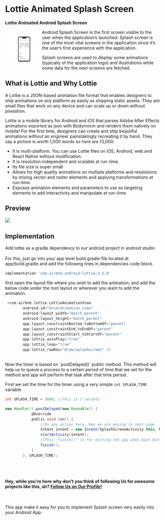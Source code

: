 # Lottie Animated Splash Screen

**Lottie Animated Android Splash Screen**

<img src="animated splash screen.gif" align="left"
width="100"
    hspace="10" vspace="10">

Android Splash Screen is the first screen visible to the user when the application’s launched. Splash screen is one of the most vital screens in the application since it’s the user’s first experience with the application.

Splash screens are used to display some animations (typically of the application logo) and illustrations while some data for the next screens are fetched.

## What is Lottie and Why Lottie

A Lottie is a JSON-based animation file format that enables designers to ship animations on any platform as easily as shipping static assets. They are small files that work on any device and can scale up or down without pixelation.

Lottie is a mobile library for Android and iOS that parses Adobe After Effects animations exported as json with Bodymovin and renders them natively on mobile!
For the first time, designers can create and ship beautiful animations without an engineer painstakingly recreating it by hand. They say a picture is worth 1,000 words so here are 13,000:

- It is multi-platform. You can use Lottie files on iOS, Android, web and React Native without modification.
- It is resolution independent and scalable at run-time.
- Its file size is super small
- Allows for high quality animations on multiple platforms and resolutions by mixing vector and raster elements and applying transformations at run-time.
- Exposes animation elements and parameters to use as targeting elements to add interactivity and manipulate at run-time.


## Preview
<img src="/screenshots/sabith_pkc_mnr_github_repo_splash_screen_intro.webp">

## Implementation

Add lottie as a gradle dependency to our android project in android studio</br></br>
For this, just go into your app level build.gradle file located at app/build.gradle and add the following lines in dependencies code block.

```groovy
implementation 'com.airbnb.android:lottie:3.5.0'
```
first open the layout file where you wish to add the animation, and add the below code under the root layout or wherever you want to add the animation.

```groovy
 <com.airbnb.lottie.LottieAnimationView
        android:id="@+id/animation_view"
        android:layout_width="match_parent"
        android:layout_height="match_parent"
        app:layout_constraintBottom_toBottomOf="parent"
        app:layout_constraintEnd_toEndOf="parent"
        app:layout_constraintStart_toStartOf="parent"
        app:lottie_autoPlay="true"
        app:lottie_loop="true"
        app:lottie_rawRes="@raw/splashscreen" />
```
</br>
Now the timer is based on `postDelayed()` public method. This method will help us to queue a process to a certain period of time that we set for the method and app will perform that task after that time period.

First we set the time for the timer using a very simple `int SPLASH_TIME` variable
```groovy
int SPLASH_TIME = 3000; //This is 3 seconds
```

```groovy
new Handler().postDelayed(new Runnable() {
            @Override
            public void run() {
                //Do any action here. Now we are moving to next page
                Intent intent = new Intent(SplashScreenActivity.this, MainActivity.class);
                startActivity(intent);
                //This 'finish()' is for exiting the app when back button pressed from Home page which is MainActivity
                finish();
            }
        }, SPLASH_TIME);
```



<br><br>
<h4>Hey, while you're here why don't you think of following Us for awesome projects like this, ah? <a href="https://github.com/UKAcademe">Follow Us on Our Profile!</a></h4>

<br>


This app make it easy for you to implement Splash screen very easily into your Android App. 
